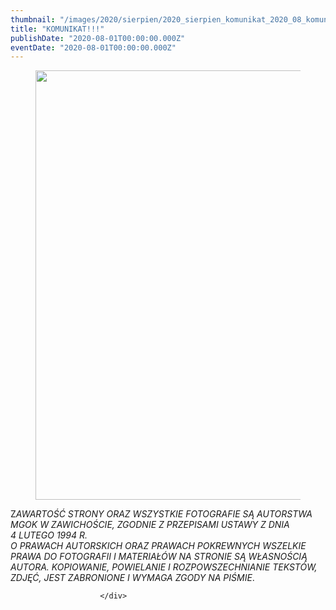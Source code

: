 ```yaml
---
thumbnail: "/images/2020/sierpien/2020_sierpien_komunikat_2020_08_komunikat_PL1-2.jpg"
title: "KOMUNIKAT!!!"
publishDate: "2020-08-01T00:00:00.000Z"
eventDate: "2020-08-01T00:00:00.000Z"
---
```


<div class="entry-content">
							
							
<figure class="wp-block-image size-large"><img fetchpriority="high" decoding="async" width="800" height="687" src="/images/2020/sierpien/2020_sierpien_komunikat_2020_08_komunikat_PL1-2.jpg" alt="" class="wp-image-7631" srcset="/images/2020/sierpien/2020_sierpien_komunikat_2020_08_komunikat_PL1-2.jpg 800w, /images/2020/sierpien/PL1-2-300x258.jpg 300w, /images/2020/sierpien/PL1-2-768x660.jpg 768w" sizes="(max-width: 800px) 100vw, 800px"></figure>



<p>Z<em>AWARTOŚĆ STRONY ORAZ WSZYSTKIE FOTOGRAFIE SĄ AUTORSTWA MGOK W ZAWICHOŚCIE, ZGODNIE Z PRZEPISAMI USTAWY Z DNIA&nbsp;</em><br><em>4 LUTEGO 1994 R.<br>O PRAWACH AUTORSKICH ORAZ PRAWACH POKREWNYCH WSZELKIE PRAWA DO FOTOGRAFII I MATERIAŁÓW NA STRONIE SĄ WŁASNOŚCIĄ AUTORA. KOPIOWANIE, POWIELANIE I ROZPOWSZECHNIANIE TEKSTÓW, ZDJĘĆ, JEST ZABRONIONE I WYMAGA ZGODY NA PIŚMIE</em>.</p>
						
						</div>
